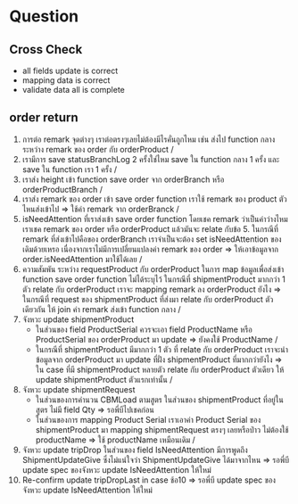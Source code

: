 # Question

## Cross Check
- all fields update is correct
- mapping data is correct
- validate data all is complete

## order return
1. การต่อ remark จุดต่างๆ เราต่อตรงๆเลยไม่ต้องมีไรคั่นถูกไหม เช่น ส่งไป function กลาง ระหว่าง remark ของ order กับ orderProduct /
3. เรามีการ save statusBranchLog 2 ครั้งใช่ไหม
save ใน function กลาง 1 ครั้ง และ save ใน function เรา 1 ครั้ง /
4. เราส่ง height เข้า function save order จาก orderBranch หรือ orderProductBranch /
5. เราส่ง remark ของ order เข้า save order function เราใช้ remark ของ product  ตัวไหนส่งเข้าไป => ใช้ค่า remark จาก orderBranck /
6. isNeedAttention ที่เราส่งเข้า save order function โดยเชค remark ว่าเป็นค่าว่างไหม เราเชค remark ของ order หรือ orderProduct แล้วมันจะ relate กับข้อ 5. ในกรณีที่ remark ที่ส่งเข้าไปคือของ orderBranch เราจำเป็นจะต้อง set isNeedAttention ของเดิมด้วยเหรอ เนื่องจากเราไม่มีการเปลี่ยนแปลงค่า remark ของ order => ให้เอาข้อมูลจาก order.isNeedAttention มาใช้ได้เลย /
7. ความสัมพัน ระหว่าง requestProduct กับ orderProduct ในการ map ข้อมูลเพื่อส่งเข้า function save order function ไม่ได้ระบุไว้ ในกรณีที่ shipmentProduct มากกว่า 1 ตัว relate กับ orderProduct เราจะ mapping remark ลง orderProduct ยังไง => ในกรณีที่ request ของ shipmentProduct ที่ส่งมา relate กับ orderProduct ตัวเดียวกัน ให้ join ค่า remark ส่งเข้า function กลาง /
8. จังหวะ update shipmentProduct 
    - ในส่วนของ field ProductSerial ควรจะเอา field ProductName หรือ ProductSerial ของ orderProduct มา update => ยังคงใช้ ProductName /
    - ในกรณีที่ shipmentProduct มีมากกว่า 1 ตัว ที่ relate กับ orderProduct เราจะนำข้อมูลจาก orderProduct มา update ที่ฝั่ง shipmentProduct ที่มากกว่ายังไง
    => ใน case ที่มี shipmentProduct หลายตัว relate กับ orderProduct ตัวเดียว ให้ update shipmentProduct ตัวแรกเท่านั้น /
9. จังหวะ update shipmentRequest 
    - ในส่วนของการคำนวน CBMLoad ตามสูตร ในส่วนของ shipmentProduct ที่อยู่ในสูตร ไม่มี field Qty => รอพี่บีไปเชคก่อน 
    - ในส่วนของการ mapping Product Serial เราเอาค่า Product Serial ของ shipmentProduct มา mapping shipmentRequest ตรงๆ เลยหรือป่าว ไม่ต้องใช้ productName
    => ใช้ productName เหมือนเดิม /
10. จังหวะ update tripDrop ในส่วนของ field
IsNeedAttention มีการพูดถึง ShipmentUpdateGive ซึ่งไม่แน่ใจว่า ShipmentUpdateGive ได้มาจากไหน => รอพี่บี update spec ของจังหวะ update IsNeedAttention ให้ใหม่
11. Re-confirm update tripDropLast in case ช้อ10 => รอพี่บี update spec ของจังหวะ update IsNeedAttention ให้ใหม่
